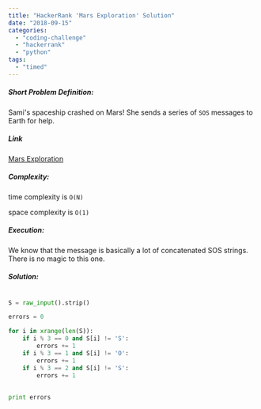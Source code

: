 ```yaml
---
title: "HackerRank 'Mars Exploration' Solution"
date: "2018-09-15"
categories: 
  - "coding-challenge"
  - "hackerrank"
  - "python"
tags: 
  - "timed"
---
```


##### Short Problem Definition:

Sami's spaceship crashed on Mars! She sends a series of `SOS` messages to Earth for help.

##### Link

[Mars Exploration](https://www.hackerrank.com/challenges/mars-exploration)

##### Complexity:

time complexity is `O(N)`

space complexity is `O(1)`

##### Execution:

We know that the message is basically a lot of concatenated SOS strings. There is no magic to this one.

##### Solution:

```python

S = raw_input().strip()

errors = 0

for i in xrange(len(S)):
    if i % 3 == 0 and S[i] != 'S':
        errors += 1
    if i % 3 == 1 and S[i] != 'O':
        errors += 1
    if i % 3 == 2 and S[i] != 'S':
        errors += 1
        
        
print errors
```
